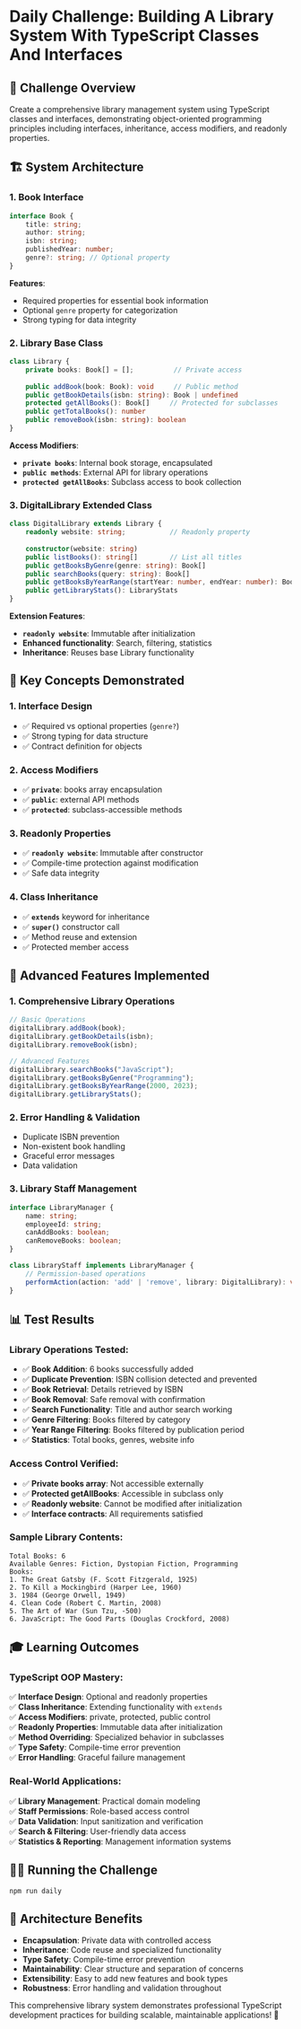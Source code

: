 # Daily Challenge: Building A Library System With TypeScript Classes And Interfaces

## 🎯 **Challenge Overview**

Create a comprehensive library management system using TypeScript classes and interfaces, demonstrating object-oriented programming principles including interfaces, inheritance, access modifiers, and readonly properties.

## 🏗 **System Architecture**

### **1. Book Interface**
```typescript
interface Book {
    title: string;
    author: string;
    isbn: string;
    publishedYear: number;
    genre?: string; // Optional property
}
```

**Features**:
- Required properties for essential book information
- Optional `genre` property for categorization
- Strong typing for data integrity

### **2. Library Base Class**
```typescript
class Library {
    private books: Book[] = [];          // Private access
    
    public addBook(book: Book): void     // Public method
    public getBookDetails(isbn: string): Book | undefined
    protected getAllBooks(): Book[]     // Protected for subclasses
    public getTotalBooks(): number
    public removeBook(isbn: string): boolean
}
```

**Access Modifiers**:
- **`private books`**: Internal book storage, encapsulated
- **`public methods`**: External API for library operations  
- **`protected getAllBooks`**: Subclass access to book collection

### **3. DigitalLibrary Extended Class**
```typescript
class DigitalLibrary extends Library {
    readonly website: string;           // Readonly property
    
    constructor(website: string)
    public listBooks(): string[]        // List all titles
    public getBooksByGenre(genre: string): Book[]
    public searchBooks(query: string): Book[]
    public getBooksByYearRange(startYear: number, endYear: number): Book[]
    public getLibraryStats(): LibraryStats
}
```

**Extension Features**:
- **`readonly website`**: Immutable after initialization
- **Enhanced functionality**: Search, filtering, statistics
- **Inheritance**: Reuses base Library functionality

## 🔑 **Key Concepts Demonstrated**

### **1. Interface Design**
- ✅ Required vs optional properties (`genre?`)
- ✅ Strong typing for data structure
- ✅ Contract definition for objects

### **2. Access Modifiers**
- ✅ **`private`**: books array encapsulation
- ✅ **`public`**: external API methods
- ✅ **`protected`**: subclass-accessible methods

### **3. Readonly Properties**
- ✅ **`readonly website`**: Immutable after constructor
- ✅ Compile-time protection against modification
- ✅ Safe data integrity

### **4. Class Inheritance**
- ✅ **`extends`** keyword for inheritance
- ✅ **`super()`** constructor call
- ✅ Method reuse and extension
- ✅ Protected member access

## 🚀 **Advanced Features Implemented**

### **1. Comprehensive Library Operations**
```typescript
// Basic Operations
digitalLibrary.addBook(book);
digitalLibrary.getBookDetails(isbn);
digitalLibrary.removeBook(isbn);

// Advanced Features
digitalLibrary.searchBooks("JavaScript");
digitalLibrary.getBooksByGenre("Programming");
digitalLibrary.getBooksByYearRange(2000, 2023);
digitalLibrary.getLibraryStats();
```

### **2. Error Handling & Validation**
- Duplicate ISBN prevention
- Non-existent book handling
- Graceful error messages
- Data validation

### **3. Library Staff Management**
```typescript
interface LibraryManager {
    name: string;
    employeeId: string;
    canAddBooks: boolean;
    canRemoveBooks: boolean;
}

class LibraryStaff implements LibraryManager {
    // Permission-based operations
    performAction(action: 'add' | 'remove', library: DigitalLibrary): void
}
```

## 📊 **Test Results**

### **Library Operations Tested**:
- ✅ **Book Addition**: 6 books successfully added
- ✅ **Duplicate Prevention**: ISBN collision detected and prevented
- ✅ **Book Retrieval**: Details retrieved by ISBN
- ✅ **Book Removal**: Safe removal with confirmation
- ✅ **Search Functionality**: Title and author search working
- ✅ **Genre Filtering**: Books filtered by category
- ✅ **Year Range Filtering**: Books filtered by publication period
- ✅ **Statistics**: Total books, genres, website info

### **Access Control Verified**:
- ✅ **Private books array**: Not accessible externally
- ✅ **Protected getAllBooks**: Accessible in subclass only
- ✅ **Readonly website**: Cannot be modified after initialization
- ✅ **Interface contracts**: All requirements satisfied

### **Sample Library Contents**:
```
Total Books: 6
Available Genres: Fiction, Dystopian Fiction, Programming
Books:
1. The Great Gatsby (F. Scott Fitzgerald, 1925)
2. To Kill a Mockingbird (Harper Lee, 1960)
3. 1984 (George Orwell, 1949)
4. Clean Code (Robert C. Martin, 2008)
5. The Art of War (Sun Tzu, -500)
6. JavaScript: The Good Parts (Douglas Crockford, 2008)
```

## 🎓 **Learning Outcomes**

### **TypeScript OOP Mastery**:
✅ **Interface Design**: Optional and readonly properties  
✅ **Class Inheritance**: Extending functionality with `extends`  
✅ **Access Modifiers**: private, protected, public control  
✅ **Readonly Properties**: Immutable data after initialization  
✅ **Method Overriding**: Specialized behavior in subclasses  
✅ **Type Safety**: Compile-time error prevention  
✅ **Error Handling**: Graceful failure management  

### **Real-World Applications**:
✅ **Library Management**: Practical domain modeling  
✅ **Staff Permissions**: Role-based access control  
✅ **Data Validation**: Input sanitization and verification  
✅ **Search & Filtering**: User-friendly data access  
✅ **Statistics & Reporting**: Management information systems  

## 🏃‍♂️ **Running the Challenge**

```bash
npm run daily
```

## 🌟 **Architecture Benefits**

- **Encapsulation**: Private data with controlled access
- **Inheritance**: Code reuse and specialized functionality  
- **Type Safety**: Compile-time error prevention
- **Maintainability**: Clear structure and separation of concerns
- **Extensibility**: Easy to add new features and book types
- **Robustness**: Error handling and validation throughout

This comprehensive library system demonstrates professional TypeScript development practices for building scalable, maintainable applications! 🎯